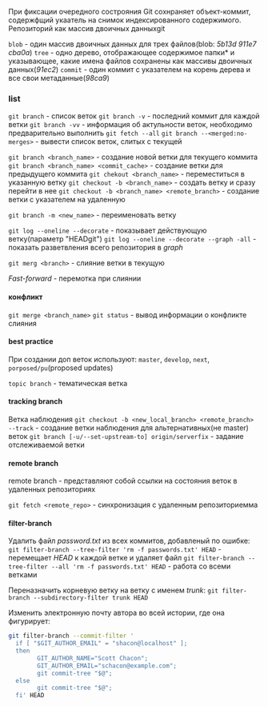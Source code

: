 При фиксации очередного сострояния Git сохнраняет объект-коммит, содержфщий укаатель на снимок индексированного содержимого.
Репозиторий как массив двоичных данныхgit

`blob` - один массив двоичных данных для трех файлов(blob: _5b13d_ _911e7_ _cba0a_)
`tree` - одно дерево, отображающее содержимое папки\* и указывающее, какие имена файлов сохранены как массивы двоичных данных(_91ec2_)
`commit` - один коммит с указателем на корень дерева и все свои метаданные(_98ca9_)

### list

`git branch` - список веток
`git branch -v` - последний коммит для каждой ветки
`git branch -vv` - информация об актульности веток, необходимо предварительно выполнить `git fetch --all`
`git branch --<merged:no-merges>` - вывести список веток, слитых с текущей

`git branch <branch_name>` - создание новой ветки для текущего коммита
`git branch <branch_name> <commit_cache>` - создание ветки для предыдущего коммита
`git chekout <branch_name>` - переместиться в указанную ветку
`git checkout -b <branch_name>` - создать ветку и сразу перейти в нее
`git checkout -b <branch_name> <remote_branch>` - создание ветки с указателем на удаленную

`git branch -m <new_name>` - переименовать ветку  

`git log --oneline --decorate` - показывает действующую ветку(параметр "HEADgit")
`git log --oneline --decorate --graph -all` - показать разветвления всего репозитория в _graph_

`git merg <branch>` - слияние ветки в текущую

_Fast-forward_ - перемотка при слиянии

#### конфликт

`git merge <branch_name>`
`git status` - вывод информации о конфликте слияния

#### best practice

При создании доп веток используют: `master`, `develop`, `next`, `porposed/pu`(proposed updates)

`topic branch` - тематическая ветка

#### tracking branch

Ветка наблюдения
`git checkout -b <new_local_branch> <remote_branch> --track` - создание ветки наблюдения для альтернативных(не master) веток
`git branch [-u/--set-upstream-to] origin/serverfix` - задание отслеживаемой ветки

#### remote branch

remote branch - представляют собой ссылки на состояния веток в удаленных репозиториях

`git fetch <remote_repo>` - синхронизация с удаленным репозиториемма

#### filter-branch

Удалить файл _password.txt_ из всех коммитов, добавленый по ошибке:
`git filter-branch --tree-filter 'rm -f passwords.txt' HEAD` - перемещает _HEAD_ к каждой ветке и удаляет файл
`git filter-branch --tree-filter --all 'rm -f passwords.txt' HEAD` - работа со всеми ветками

Переназначить корневую ветку на ветку с именем _trunk_:
`git filter-branch --subdirectory-filter trunk HEAD`

Изменить электронную почту автора во всей истории, где она фигурирует:

```sh
git filter-branch --commit-filter '
  if [ "$GIT_AUTHOR_EMAIL" = "shacon@localhost" ];
  then
        GIT_AUTHOR_NAME="Scott Chacon";
        GIT_AUTHOR_EMAIL="schacon@example.com";
        git commit-tree "$@";
  else
        git commit-tree "$@";
  fi' HEAD
```
